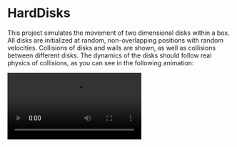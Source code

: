 # HardDisks

This project simulates the movement of two dimensional disks within a box. All disks are 
initialized at random, non-overlapping positions with random velocities. Collisions of disks 
and walls are shown, as well as collisions between different disks. The dynamics of the disks 
should follow real physics of collisions, as you can see in the following animation:

![Dynamics 10 balls](results/dynamics10.mp4)